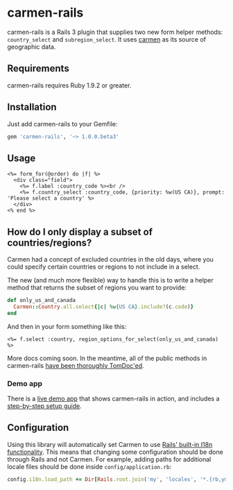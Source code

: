 # carmen-rails

carmen-rails is a Rails 3 plugin that supplies two new form helper methods:
`country_select` and `subregion_select`. It uses
[carmen](http://github.com/jim/carmen) as its source of geographic data.

## Requirements

carmen-rails requires Ruby 1.9.2 or greater.

## Installation

Just add carmen-rails to your Gemfile:

```ruby
gem 'carmen-rails', '~> 1.0.0.beta3'
```

## Usage

```erb
<%= form_for(@order) do |f| %>
  <div class="field">
    <%= f.label :country_code %><br />
    <%= f.country_select :country_code, {priority: %w(US CA)}, prompt: 'Please select a country' %>
  </div>
<% end %>
```

## How do I only display a subset of countries/regions?

Carmen had a concept of excluded countries in the old days, where you could
specify certain countries or regions to not include in a select.

The new (and much more flexible) way to handle this is to write a helper method
that returns the subset of regions you want to provide:

``` ruby
def only_us_and_canada
  Carmen::Country.all.select{|c| %w{US CA}.include?(c.code)}
end
```

And then in your form something like this:

``` erb
<%= f.select :country, region_options_for_select(only_us_and_canada) %>
```

More docs coming soon. In the meantime, all of the public methods in
carmen-rails [have been thoroughly TomDoc'ed](https://github.com/jim/carmen-rails/blob/master/lib/carmen/rails/action_view/form_helper.rb).

### Demo app

There is a [live demo app](http://carmen-rails-demo.herokuapp.com) that shows
carmen-rails in action, and includes a [step-by-step setup guide](https://github.com/jim/carmen-demo-app#readme).

## Configuration

Using this library will automatically set Carmen to use [Rails' built-in I18n functionality](http://guides.rubyonrails.org/i18n.html). This means that changing
some configuration should be done through Rails and not Carmen. For example, adding paths for additional locale files
should be done inside `config/application.rb`:

``` ruby
config.i18n.load_path += Dir[Rails.root.join('my', 'locales', '*.{rb,yml}').to_s]
```
